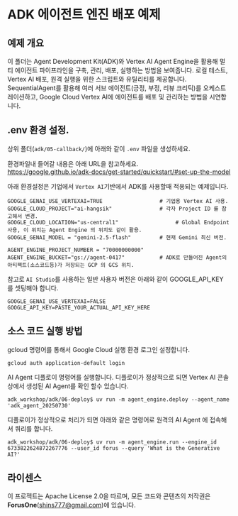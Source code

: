 # ADK 에이전트 엔진 배포 예제

## 예제 개요
이 폴더는 Agent Development Kit(ADK)와 Vertex AI Agent Engine을 활용해 멀티 에이전트 파이프라인을 구축, 관리, 배포, 실행하는 방법을 보여줍니다. 로컬 테스트, Vertex AI 배포, 원격 실행을 위한 스크립트와 유틸리티를 제공합니다. SequentialAgent를 활용해 여러 서브 에이전트(긍정, 부정, 리뷰 크리틱)를 오케스트레이션하고, Google Cloud Vertex AI에 에이전트를 배포 및 관리하는 방법을 시연합니다.

## .env 환경 설정.

상위 폴더(`adk/05-callback/`)에 아래와 같이 `.env` 파일을 생성하세요. 

환경파일내 들어갈 내용은 아래 URL을 참고하세요.    
https://google.github.io/adk-docs/get-started/quickstart/#set-up-the-model 

아래 환경설정은 기업에서 `Vertex AI`기반에서 ADK를 사용할때 적용되는 예제입니다.    

```
GOOGLE_GENAI_USE_VERTEXAI=TRUE                  # 기업용 Vertex AI 사용.
GOOGLE_CLOUD_PROJECT="ai-hangsik"               # 각자 Project ID 를 참고해서 변경.
GOOGLE_CLOUD_LOCATION="us-central1"                  # Global Endpoint 사용, 이 위치는 Agent Engine 의 위치도 같이 활용. 
GOOGLE_GENAI_MODEL = "gemini-2.5-flash"         # 현재 Gemini 최신 버전.

AGENT_ENGINE_PROJECT_NUMBER = "70000000000"
AGENT_ENGINE_BUCKET="gs://agent-0417"           # ADK로 만들어진 Agent의 아티팩트(소스코드등)가 저장되는 GCP 의 GCS 위치. 

```

참고로 `AI Studio`를 사용하는 일반 사용자 버전은 아래와 같이 GOOGLE_API_KEY 를 셋팅해야 합니다.  

```
GOOGLE_GENAI_USE_VERTEXAI=FALSE
GOOGLE_API_KEY=PASTE_YOUR_ACTUAL_API_KEY_HERE
```

## 소스 코드 실행 방법
gcloud 명령어를 통해서 Google Cloud 실행 환경 로그인 설정합니다.
```
gcloud auth application-default login
```

AI Agent 디플로이 명령어를 실행합니다. 디플로이가 정상적으로 되면 Vertex AI 콘솔상에서 생성된 AI Agent를 확인 할수 있습니다.
```
adk_workshop/adk/06-deploy$ uv run -m agent_engine.deploy --agent_name 'adk_agent_20250730'
```

디플로이가 정상적으로 처리가 되면 아래와 같은 명령어로 원격의 AI Agent 에 접속해서 쿼리를 합니다. 
```
adk_workshop/adk/06-deploy$ uv run -m agent_engine.run --engine_id 6733822624872267776 --user_id forus --query 'What is the Generative AI?'
```

## 라이센스
이 프로젝트는 Apache License 2.0을 따르며, 모든 코드와 콘텐츠의 저작권은 **ForusOne**(shins777@gmail.com)에 있습니다.
